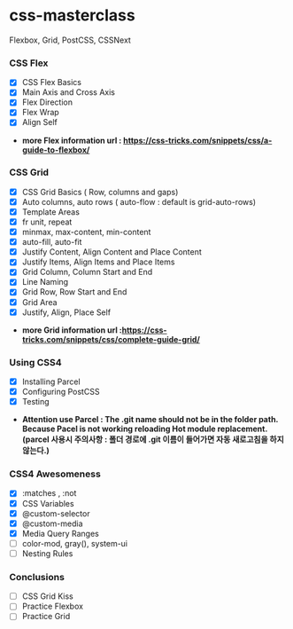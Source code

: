 # css-masterclass

Flexbox, Grid, PostCSS, CSSNext

### CSS Flex
 - [x] CSS Flex Basics
 - [x] Main Axis and Cross Axis
 - [x] Flex Direction
 - [x] Flex Wrap
 - [x] Align Self

 * **more Flex information url : https://css-tricks.com/snippets/css/a-guide-to-flexbox/**

### CSS Grid
 - [x] CSS Grid Basics ( Row, columns and gaps) 
 - [x] Auto columns, auto rows ( auto-flow : default is grid-auto-rows)
 - [x] Template Areas
 - [x] fr unit, repeat
 - [x] minmax, max-content, min-content
 - [x] auto-fill, auto-fit
 - [x] Justify Content, Align Content and Place Content
 - [x] Justify Items, Align Items and Place Items
 - [x] Grid Column, Column Start and End
 - [x] Line Naming
 - [x] Grid Row, Row Start and End
 - [x] Grid Area
 - [x] Justify, Align, Place Self
 
 * **more Grid information url :https://css-tricks.com/snippets/css/complete-guide-grid/**

### Using CSS4
 - [x] Installing Parcel
 - [x] Configuring PostCSS
 - [x] Testing

 * **Attention use Parcel : The .git name should not be in the folder path. Because Pacel is not working reloading Hot module replacement. (parcel 사용시 주의사항 : 폴더 경로에 .git 이름이 들어가면 자동 새로고침을 하지 않는다.)**

### CSS4 Awesomeness
 - [x] :matches , :not
 - [x] CSS Variables
 - [x] @custom-selector
 - [x] @custom-media
 - [x] Media Query Ranges
 - [ ] color-mod, gray(), system-ui
 - [ ] Nesting Rules

### Conclusions
 - [ ] CSS Grid Kiss
 - [ ] Practice Flexbox
 - [ ] Practice Grid
